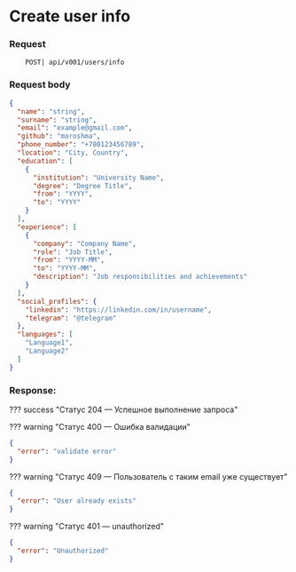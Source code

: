 # Create user info

### Request

```http
    POST| api/v001/users/info
```

### Request body

```json
{
  "name": "string",
  "surname": "string",
  "email": "example@gmail.com",
  "github": "moroshma",
  "phone_number": "+780123456789",
  "location": "City, Country",
  "education": [
    {
      "institution": "University Name",
      "degree": "Degree Title",
      "from": "YYYY",
      "to": "YYYY"
    }
  ],
  "experience": [
    {
      "company": "Company Name",
      "role": "Job Title",
      "from": "YYYY-MM",
      "to": "YYYY-MM",
      "description": "Job responsibilities and achievements"
    }
  ],
  "social_profiles": {
    "linkedin": "https://linkedin.com/in/username",
    "telegram": "@telegram"
  },
  "languages": [
    "Language1",
    "Language2"
  ]
}
```

### Response:

??? success "Статус 204 — Успешное выполнение запроса"

??? warning "Статус 400 — Ошибка валидации"

```json
{
  "error": "validate error"
}
```

??? warning "Статус 409 — Пользователь с таким email уже существует"

```json
{
  "error": "User already exists"
}
```

??? warning "Статус 401 — unauthorized"

```json
{
  "error": "Unauthorized"
}
```